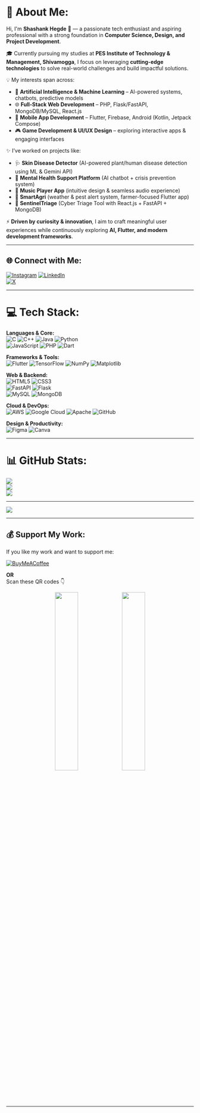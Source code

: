 # 💫 About Me:
Hi, I'm **Shashank Hegde** 👋 — a passionate tech enthusiast and aspiring professional with a strong foundation in **Computer Science, Design, and Project Development**.  

🎓 Currently pursuing my studies at **PES Institute of Technology & Management, Shivamogga**, I focus on leveraging **cutting-edge technologies** to solve real-world challenges and build impactful solutions.  

💡 My interests span across:  
- 🤖 **Artificial Intelligence & Machine Learning** – AI-powered systems, chatbots, predictive models  
- 🌐 **Full-Stack Web Development** – PHP, Flask/FastAPI, MongoDB/MySQL, React.js  
- 📱 **Mobile App Development** – Flutter, Firebase, Android (Kotlin, Jetpack Compose)  
- 🎮 **Game Development & UI/UX Design** – exploring interactive apps & engaging interfaces  

✨ I’ve worked on projects like:  
- 🩺 **Skin Disease Detector** (AI-powered plant/human disease detection using ML & Gemini API)  
- 🧠 **Mental Health Support Platform** (AI chatbot + crisis prevention system)  
- 🎵 **Music Player App** (intuitive design & seamless audio experience)  
- 🌱 **SmartAgri** (weather & pest alert system, farmer-focused Flutter app)  
- 🔐 **SentinelTriage** (Cyber Triage Tool with React.js + FastAPI + MongoDB)  

⚡ **Driven by curiosity & innovation**, I aim to craft meaningful user experiences while continuously exploring **AI, Flutter, and modern development frameworks**.  

---

## 🌐 Connect with Me:
[![Instagram](https://img.shields.io/badge/Instagram-%23E4405F.svg?logo=Instagram&logoColor=white)](https://www.instagram.com/shashank.hegde.2805) 
[![LinkedIn](https://img.shields.io/badge/LinkedIn-%230077B5.svg?logo=linkedin&logoColor=white)](https://www.linkedin.com/in/shashank-hegde-06a53531b)  
[![X](https://img.shields.io/badge/X-black.svg?logo=X&logoColor=white)](https://x.com/Shashan08590736)  

---

# 💻 Tech Stack:
**Languages & Core:**  
![C](https://img.shields.io/badge/c-%2300599C.svg?style=for-the-badge&logo=c&logoColor=white) 
![C++](https://img.shields.io/badge/c++-%2300599C.svg?style=for-the-badge&logo=c%2B%2B&logoColor=white) 
![Java](https://img.shields.io/badge/java-%23ED8B00.svg?style=for-the-badge&logo=openjdk&logoColor=white) 
![Python](https://img.shields.io/badge/python-3670A0?style=for-the-badge&logo=python&logoColor=ffdd54)  
![JavaScript](https://img.shields.io/badge/javascript-%23323330.svg?style=for-the-badge&logo=javascript&logoColor=%23F7DF1E) 
![PHP](https://img.shields.io/badge/php-%23777BB4.svg?style=for-the-badge&logo=php&logoColor=white) 
![Dart](https://img.shields.io/badge/Dart-0175C2?style=for-the-badge&logo=dart&logoColor=white)  

**Frameworks & Tools:**  
![Flutter](https://img.shields.io/badge/Flutter-02569B?style=for-the-badge&logo=flutter&logoColor=white) 
![TensorFlow](https://img.shields.io/badge/TensorFlow-%23FF6F00.svg?style=for-the-badge&logo=TensorFlow&logoColor=white) 
![NumPy](https://img.shields.io/badge/numpy-%23013243.svg?style=for-the-badge&logo=numpy&logoColor=white) 
![Matplotlib](https://img.shields.io/badge/Matplotlib-%23ffffff.svg?style=for-the-badge&logo=Matplotlib&logoColor=black)  

**Web & Backend:**  
![HTML5](https://img.shields.io/badge/html5-%23E34F26.svg?style=for-the-badge&logo=html5&logoColor=white) 
![CSS3](https://img.shields.io/badge/css3-%231572B6.svg?style=for-the-badge&logo=css3&logoColor=white)  
![FastAPI](https://img.shields.io/badge/FastAPI-005571?style=for-the-badge&logo=fastapi&logoColor=white) 
![Flask](https://img.shields.io/badge/Flask-000000?style=for-the-badge&logo=flask&logoColor=white)  
![MySQL](https://img.shields.io/badge/mysql-4479A1.svg?style=for-the-badge&logo=mysql&logoColor=white) 
![MongoDB](https://img.shields.io/badge/MongoDB-4EA94B.svg?style=for-the-badge&logo=mongodb&logoColor=white)  

**Cloud & DevOps:**  
![AWS](https://img.shields.io/badge/AWS-%23FF9900.svg?style=for-the-badge&logo=amazon-aws&logoColor=white) 
![Google Cloud](https://img.shields.io/badge/GoogleCloud-%234285F4.svg?style=for-the-badge&logo=google-cloud&logoColor=white) 
![Apache](https://img.shields.io/badge/apache-%23D42029.svg?style=for-the-badge&logo=apache&logoColor=white) 
![GitHub](https://img.shields.io/badge/github-%23121011.svg?style=for-the-badge&logo=github&logoColor=white)  

**Design & Productivity:**  
![Figma](https://img.shields.io/badge/figma-%23F24E1E.svg?style=for-the-badge&logo=figma&logoColor=white) 
![Canva](https://img.shields.io/badge/Canva-%2300C4CC.svg?style=for-the-badge&logo=Canva&logoColor=white)  

---

# 📊 GitHub Stats:
![](https://github-readme-stats.vercel.app/api?username=hegdeshashank100&theme=dark&hide_border=false&include_all_commits=true&count_private=true)<br/>
![](https://github-readme-streak-stats.herokuapp.com/?user=hegdeshashank100&theme=dark&hide_border=false)<br/>
![](https://github-readme-stats.vercel.app/api/top-langs/?username=hegdeshashank100&theme=dark&hide_border=false&layout=compact)

---

[![](https://visitcount.itsvg.in/api?id=hegdeshashank100&icon=0&color=0)](https://visitcount.itsvg.in)

---

## 💰 Support My Work:
If you like my work and want to support me:  

[![BuyMeACoffee](https://img.shields.io/badge/Buy%20Me%20a%20Coffee-ffdd00?style=for-the-badge&logo=buy-me-a-coffee&logoColor=black)](https://buymeacoffee.com/hegdeshashank100)  

**OR**  
Scan these QR codes 👇  

<p align="center">
  <img src="https://github.com/user-attachments/assets/58121d14-1cd6-4d0f-aca7-7a7543829f5b" width="35%" style="border-radius: 12px;" />
  <img src="https://github.com/user-attachments/assets/d53e701f-ba9e-497c-bd3c-44a9400545fd" width="35%" style="border-radius: 12px;" />
</p>

---

<!-- Proudly created with GPRM ( https://gprm.itsvg.in ) -->
